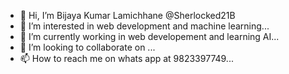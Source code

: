 - 👋 Hi, I’m Bijaya Kumar Lamichhane @Sherlocked21B
- 👀 I’m interested in web development and machine learning...
- 🌱 I’m currently working in web developement and learning AI...
- 💞️ I’m looking to collaborate on ...
- 📫 How to reach me on whats app at 9823397749...

<!---
Sherlocked21B/Sherlocked21B is a ✨ special ✨ repository because its `README.md` (this file) appears on your GitHub profile.
You can click the Preview link to take a look at your changes.
--->
